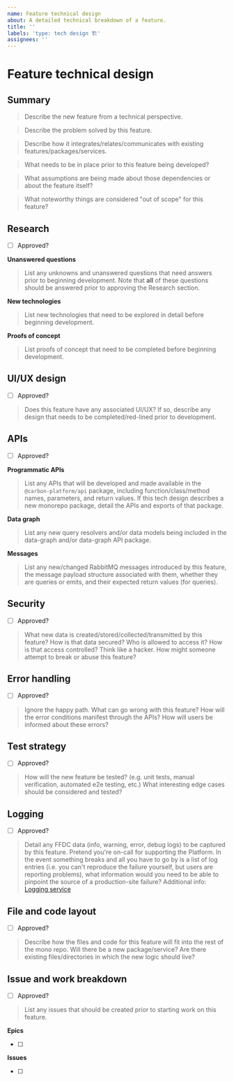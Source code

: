 ```yaml
---
name: Feature technical design
about: A detailed technical breakdown of a feature.
title: ''
labels: 'type: tech design 🏗️'
assignees: ''
---
```


# Feature technical design

## Summary

> Describe the new feature from a technical perspective.

> Describe the problem solved by this feature.

> Describe how it integrates/relates/communicates with existing features/packages/services.

> What needs to be in place prior to this feature being developed?

> What assumptions are being made about those dependencies or about the feature itself?

> What noteworthy things are considered "out of scope" for this feature?

## Research

- [ ] Approved?

**Unanswered questions**

> List any unknowns and unanswered questions that need answers prior to beginning development. Note
> that **all** of these questions should be answered prior to approving the Research section.

**New technologies**

> List new technologies that need to be explored in detail before beginning development.

**Proofs of concept**

> List proofs of concept that need to be completed before beginning development.

## UI/UX design

- [ ] Approved?

> Does this feature have any associated UI/UX? If so, describe any design that needs to be
> completed/red-lined prior to development.

## APIs

- [ ] Approved?

**Programmatic APIs**

> List any APIs that will be developed and made available in the `@carbon-platform/api` package,
> including function/class/method names, parameters, and return values. If this tech design
> describes a new monorepo package, detail the APIs and exports of that package.

**Data graph**

> List any new query resolvers and/or data models being included in the data-graph and/or data-graph
> API package.

**Messages**

> List any new/changed RabbitMQ messages introduced by this feature, the message payload structure
> associated with them, whether they are queries or emits, and their expected return values (for
> queries).

## Security

- [ ] Approved?

> What new data is created/stored/collected/transmitted by this feature? How is that data secured?
> Who is allowed to access it? How is that access controlled? Think like a hacker. How might someone
> attempt to break or abuse this feature?

## Error handling

- [ ] Approved?

> Ignore the happy path. What can go wrong with this feature? How will the error conditions manifest
> through the APIs? How will users be informed about these errors?

## Test strategy

- [ ] Approved?

> How will the new feature be tested? (e.g. unit tests, manual verification, automated e2e testing,
> etc.) What interesting edge cases should be considered and tested?

## Logging

- [ ] Approved?

> Detail any FFDC data (info, warning, error, debug logs) to be captured by this feature. Pretend
> you're on-call for supporting the Platform. In the event something breaks and all you have to go
> by is a list of log entries (i.e. you can't reproduce the failure yourself, but users are
> reporting problems), what information would you need to be able to pinpoint the source of a
> production-site failure? Additional info: [Logging service](/docs/services-logging.md)

## File and code layout

- [ ] Approved?

> Describe how the files and code for this feature will fit into the rest of the mono repo. Will
> there be a new package/service? Are there existing files/directories in which the new logic should
> live?

## Issue and work breakdown

- [ ] Approved?

> List any issues that should be created prior to starting work on this feature.

**Epics**

- [ ]

**Issues**

- [ ]
